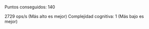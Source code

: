 Puntos conseguidos: 140

2729 ops/s (Más alto es mejor)
Complejidad cognitiva: 1 (Más bajo es mejor)
